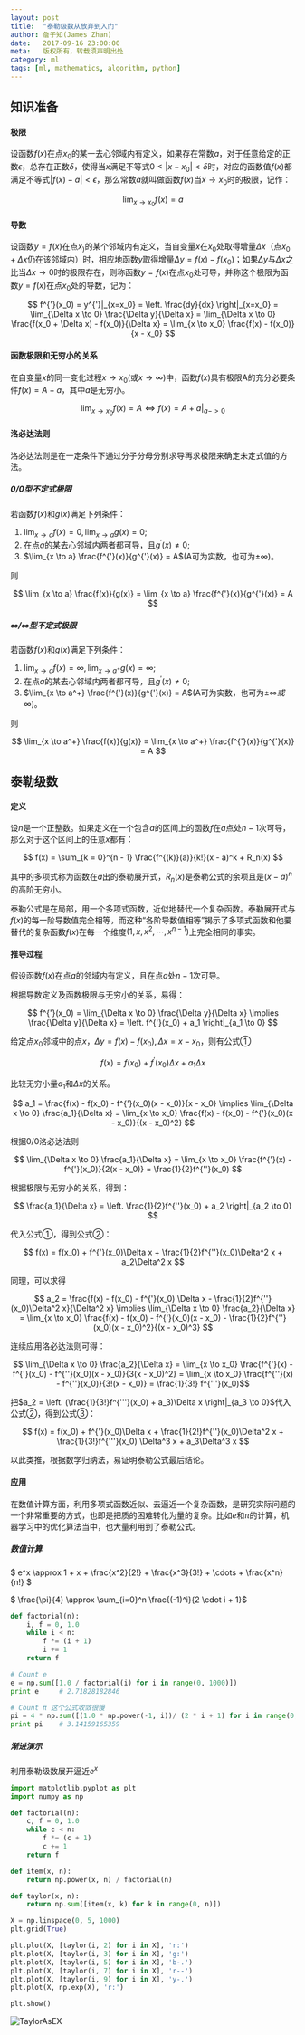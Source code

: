 ```yaml
---
layout: post
title:  "泰勒级数从放弃到入门"
author: 詹子知(James Zhan)
date:   2017-09-16 23:00:00
meta:   版权所有，转载须声明出处
category: ml
tags: [ml, mathematics, algorithm, python]
---
```



## 知识准备

#### 极限

<span>设函数$f(x)$在点$x_0$的某一去心邻域内有定义，如果存在常数$a$，对于任意给定的正数$\epsilon$，总存在正数$\delta$，使得当$x$满足不等式$0 < |x - x_0| < \delta$时，对应的函数值$f(x)$都满足不等式$|f(x) - a| < \epsilon$，那么常数$a$就叫做函数$f(x)$当$x \to x_0$时的极限，记作：</span>

$$ \lim_{x \to x_0} f(x) = a $$

#### 导数
设函数$y = f(x)$在点$x_)$的某个邻域内有定义，当自变量$x$在$x_0$处取得增量$\Delta x$（点$x_0 + \Delta x$仍在该邻域内）时，相应地函数$y$取得增量$\Delta y = f(x) - f(x_0)$；如果$\Delta y$与$\Delta x$之比当$\Delta x \to 0$时的极限存在，则称函数$y = f(x)$在点$x_0$处可导，并称这个极限为函数$y = f(x)$在点$x_0$处的导数，记为：

$$ f^{'}(x_0) = y^{'}|_{x=x_0} = \left. \frac{dy}{dx} \right|_{x=x_0} = \lim_{\Delta x \to 0} \frac{\Delta y}{\Delta x} = \lim_{\Delta x \to 0} \frac{f(x_0 + \Delta x) - f(x_0)}{\Delta x} = \lim_{x \to x_0} \frac{f(x) - f(x_0)}{x - x_0} $$

#### 函数极限和无穷小的关系
在自变量$x$的同一变化过程$x \to x_0$(或$x \to \infty$)中，函数$f(x)$具有极限A的充分必要条件$f(x) = A + a$，其中$a$是无穷小。

$$ \lim_{x \to x_0} f(x) = A \iff f(x) = A + a|_{a -> 0} $$

#### 洛必达法则

洛必达法则是在一定条件下通过分子分母分别求导再求极限来确定未定式值的方法。

##### $0/0$型不定式极限

若函数$f(x)$和$g(x)$满足下列条件：

1. $\lim_{x \to a} f(x) = 0, \lim_{x \to a} g(x) = 0$;
2. 在点$a$的某去心邻域内两者都可导，且$g^{'}(x) \not= 0$;
3. $\lim_{x \to a} \frac{f^{'}(x)}{g^{'}(x)} = A$(A可为实数，也可为$\pm \infty$)。

则

$$ \lim_{x \to a} \frac{f(x)}{g(x)} = \lim_{x \to a} \frac{f^{'}(x)}{g^{'}(x)} = A $$

##### $\infty/\infty$型不定式极限

若函数$f(x)$和$g(x)$满足下列条件：

1. $\lim_{x \to a} f(x) = \infty, \lim_{x \to a^+} g(x) = \infty$;
2. 在点$a$的某去心邻域内两者都可导，且$g^{'}(x) \not= 0$;
3. $\lim_{x \to a^+} \frac{f^{'}(x)}{g^{'}(x)} = A$(A可为实数，也可为$\pm \infty 或 \infty$)。

则

$$ \lim_{x \to a^+} \frac{f(x)}{g(x)} = \lim_{x \to a^+} \frac{f^{'}(x)}{g^{'}(x)} = A $$


## 泰勒级数

#### 定义 

设$n$是一个正整数。如果定义在一个包含$a$的区间上的函数$f$在$a$点处$n - 1$次可导，那么对于这个区间上的任意$x$都有：

$$ f(x) = \sum_{k = 0}^{n - 1} \frac{f^{(k)}(a)}{k!}(x - a)^k + R_n(x) $$

其中的多项式称为函数在$a$出的泰勒展开式，$R_n(x)$是泰勒公式的余项且是$(x - a)^n$的高阶无穷小。

泰勒公式是在局部，用一个多项式函数，近似地替代一个复杂函数。泰勒展开式与$f(x)$的每一阶导数值完全相等，而这种“各阶导数值相等”揭示了多项式函数和他要替代的复杂函数$f(x)$在每一个维度$(1,x,x^2,\cdots,x^{n-1})$上完全相同的事实。

#### 推导过程

假设函数$f(x)$在点$a$的邻域内有定义，且在点$a$处$n - 1$次可导。

根据导数定义及函数极限与无穷小的关系，易得：

$$ f^{'}(x_0) = \lim_{\Delta x \to 0} \frac{\Delta y}{\Delta x} \implies \frac{\Delta y}{\Delta x} = \left. f^{'}(x_0) + a_1 \right|_{a_1 \to 0} $$ 

给定点$x_0$邻域中的点$x$，$\Delta y = f(x) - f(x_0), \Delta x = x - x_0$，则有公式①

$$ f(x) = f(x_0) + f^{'}(x_0)\Delta x + a_1 \Delta x $$ 

比较无穷小量$a_1$和$\Delta x$的关系。

$$ a_1 = \frac{f(x) - f(x_0) - f^{'}(x_0)(x - x_0)}{x - x_0} \implies \lim_{\Delta x \to 0} \frac{a_1}{\Delta x} = \lim_{x \to x_0} \frac{f(x) - f(x_0) - f^{'}(x_0)(x - x_0)}{(x - x_0)^2} $$

根据$0/0$洛必达法则

$$ \lim_{\Delta x \to 0} \frac{a_1}{\Delta x} = \lim_{x \to x_0} \frac{f^{'}(x) - f^{'}(x_0)}{2(x - x_0)} = \frac{1}{2}f^{''}(x_0) $$

根据极限与无穷小的关系，得到：

$$ \frac{a_1}{\Delta x} = \left. \frac{1}{2}f^{''}(x_0) + a_2 \right|_{a_2 \to 0} $$

代入公式①，得到公式②：

$$ f(x) = f(x_0) + f^{'}(x_0)\Delta x + \frac{1}{2}f^{''}(x_0)\Delta^2 x + a_2\Delta^2 x $$ 

同理，可以求得

$$ a_2 = \frac{f(x) - f(x_0) - f^{'}(x_0) \Delta x - \frac{1}{2}f^{''}(x_0)\Delta^2 x}{\Delta^2 x} \implies \lim_{\Delta x \to 0} \frac{a_2}{\Delta x} = \lim_{x \to x_0} \frac{f(x) - f(x_0) - f^{'}(x_0)(x - x_0) - \frac{1}{2}f^{''}(x_0)(x - x_0)^2}{(x - x_0)^3} $$

连续应用洛必达法则可得：

$$ \lim_{\Delta x \to 0} \frac{a_2}{\Delta x} = \lim_{x \to x_0} \frac{f^{'}(x) - f^{'}(x_0) - f^{''}(x_0)(x - x_0)}{3(x - x_0)^2} = \lim_{x \to x_0} \frac{f^{''}(x) - f^{''}(x_0)}{3!(x - x_0)} = \frac{1}{3!} f^{'''}(x_0)$$

<span>把$a_2 = \left. (\frac{1}{3!}f^{'''}(x_0) + a_3)\Delta x \right|_{a_3 \to 0}$代入公式②，得到公式③：</span>

$$ f(x) = f(x_0) + f^{'}(x_0)\Delta x + \frac{1}{2!}f^{''}(x_0)\Delta^2 x + \frac{1}{3!}f^{'''}(x_0) \Delta^3 x + a_3\Delta^3 x $$ 

以此类推，根据数学归纳法，易证明泰勒公式最后结论。



#### 应用

在数值计算方面，利用多项式函数近似、去逼近一个复杂函数，是研究实际问题的一个非常重要的方式，也即是把质的困难转化为量的复杂。比如$e$和$\pi$的计算，机器学习中的优化算法当中，也大量利用到了泰勒公式。

##### 数值计算

$ e^x \approx 1 + x + \frac{x^2}{2!} + \frac{x^3}{3!} +  \cdots + \frac{x^n}{n!} $

$ \frac{\pi}{4} \approx \sum_{i=0}^n \frac{(-1)^i}{2 \cdot i + 1}$

```python
def factorial(n):
    i, f = 0, 1.0
    while i < n:
        f *= (i + 1)
        i += 1
    return f

# Count e
e = np.sum([1.0 / factorial(i) for i in range(0, 1000)])
print e     # 2.71828182846

# Count π 这个公式收敛很慢
pi = 4 * np.sum([(1.0 * np.power(-1, i))/ (2 * i + 1) for i in range(0, 1000000)])
print pi    # 3.14159165359
```

##### 渐进演示

利用泰勒级数展开逼近$e^x$

```python
import matplotlib.pyplot as plt
import numpy as np

def factorial(n):
    c, f = 0, 1.0
    while c < n:
        f *= (c + 1)
        c += 1
    return f

def item(x, n):
    return np.power(x, n) / factorial(n)

def taylor(x, n):
    return np.sum([item(x, k) for k in range(0, n)])

X = np.linspace(0, 5, 1000)
plt.grid(True)

plt.plot(X, [taylor(i, 2) for i in X], 'r:')
plt.plot(X, [taylor(i, 3) for i in X], 'g:')
plt.plot(X, [taylor(i, 5) for i in X], 'b-.')
plt.plot(X, [taylor(i, 7) for i in X], 'r--')
plt.plot(X, [taylor(i, 9) for i in X], 'y-.')
plt.plot(X, np.exp(X), 'r:')

plt.show()
```

![TaylorAsEX](/assets/images/taylor_as_e.png)


